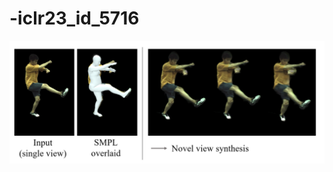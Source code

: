 # -iclr23_id_5716

![alt text](https://github.com/anonymous010111/-iclr23_id_5716/blob/main/iclr_23_rebuttal_figure.png)
